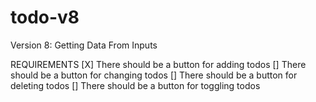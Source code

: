 # todo-v8
Version 8:  Getting Data From Inputs

REQUIREMENTS
[X] There should be a button for adding todos
[] There should be a button for changing todos
[] There should be a button for deleting todos
[] There should be a button for toggling todos

